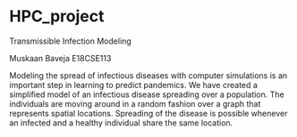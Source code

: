 # HPC_project
Transmissible Infection Modeling

Muskaan Baveja
E18CSE113

Modeling the spread of infectious diseases with computer simulations is an important step in learning to predict pandemics.  We have created  a  simplified  model  of  an  infectious  disease  spreading  over  a  population. The individuals  are  moving  around  in  a  random  fashion  over  a  graph  that  represents spatial locations.  Spreading of the disease is possible whenever an infected and a healthy individual share the same location.
